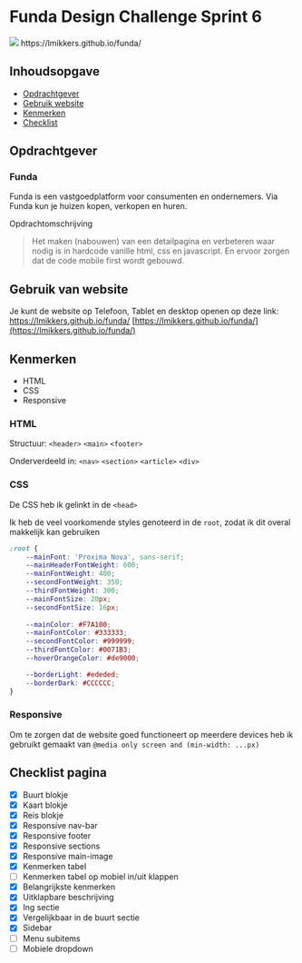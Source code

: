 # Funda Design Challenge Sprint 6

<img src="https://github.com/Lmikkers/funda/assets/94455811/60f4b070-09ce-48e2-8338-ccde900e7967">
https://lmikkers.github.io/funda/


## Inhoudsopgave
- [Opdrachtgever](https://github.com/Lmikkers/funda/blob/main/README.md#opdrachtgever)
- [Gebruik website](https://github.com/Lmikkers/funda/blob/main/README.md#gebruik-van-website)
- [Kenmerken](https://github.com/Lmikkers/funda/blob/main/README.md#kenmerken)
- [Checklist](https://github.com/Lmikkers/funda/blob/main/README.md#checklist-pagina)

## Opdrachtgever 
### Funda
Funda is een vastgoedplatform voor consumenten en ondernemers. Via Funda kun je huizen kopen, verkopen en huren.

Opdrachtomschrijving

> Het maken (nabouwen) van een detailpagina en verbeteren waar nodig is in hardcode vanille html, css en javascript. En ervoor zorgen dat de code mobile first wordt gebouwd.

## Gebruik van website
Je kunt de website op Telefoon, Tablet en desktop openen op deze link: https://lmikkers.github.io/funda/
[https://lmikkers.github.io/funda/](https://lmikkers.github.io/funda/)

## Kenmerken
- HTML
- CSS
- Responsive

### HTML
Structuur: `<header>` `<main>` `<footer>`

Onderverdeeld in:  `<nav>` `<section>` `<article>` `<div>`

### CSS
De CSS heb ik gelinkt in de `<head>`

Ik heb de veel voorkomende styles genoteerd in de `root`, zodat ik dit overal makkelijk kan gebruiken
```css
:root {
    --mainFont: 'Proxima Nova', sans-serif;
    --mainHeaderFontWeight: 600;
    --mainFontWeight: 400;
    --secondFontWeight: 350;
    --thirdFontWeight: 300;
    --mainFontSize: 20px;
    --secondFontSize: 16px;
   
    --mainColor: #F7A100;
    --mainFontColor: #333333;
    --secondFontColor: #999999;
    --thirdFontColor: #0071B3;
    --hoverOrangeColor: #de9000;

    --borderLight: #ededed;
    --borderDark: #CCCCCC;
}
```

### Responsive
Om te zorgen dat de website goed functioneert op meerdere devices heb ik gebruikt gemaakt van `@media only screen and (min-width: ...px)`

## Checklist pagina

- [x] Buurt blokje
- [x] Kaart blokje
- [x] Reis blokje
- [x] Responsive nav-bar
- [x] Responsive footer
- [x] Responsive sections
- [x] Responsive main-image
- [x] Kenmerken tabel
- [ ] Kenmerken tabel op mobiel in/uit klappen
- [x] Belangrijkste kenmerken
- [x] Uitklapbare beschrijving
- [x] Ing sectie
- [x] Vergelijkbaar in de buurt sectie
- [x] Sidebar
- [ ] Menu subitems
- [ ] Mobiele dropdown
